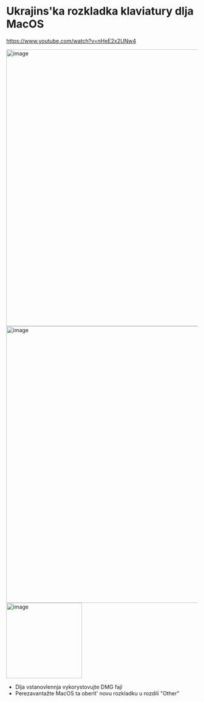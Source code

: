# Ukrajins'ka rozkladka klaviatury dlja MacOS

https://www.youtube.com/watch?v=nHeE2x2UNw4


<img width="729" alt="image" src="https://user-images.githubusercontent.com/30189172/223022849-ce3e8099-b532-4c2b-b5a5-cb1ac3daeb42.png">

<img width="729" alt="image" src="https://user-images.githubusercontent.com/30189172/223022819-c6e64e1b-88ff-4b0c-bedf-3e6bb3414277.png">


<img width="199" alt="image" src="https://user-images.githubusercontent.com/30189172/223021844-585ae762-8c15-4bc9-947d-03f5628c6878.png">

- Dlja vstanovlennja vykorystovujte DMG fajl
- Perezavantažte MacOS ta oberit' novu rozkladku u rozdili "Other"

